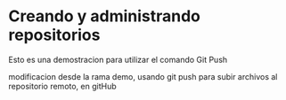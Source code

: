 # Creando y administrando repositorios

Esto es una demostracion para utilizar el comando Git Push

modificacion desde la rama demo, usando git push para subir archivos al repositorio remoto, en gitHub